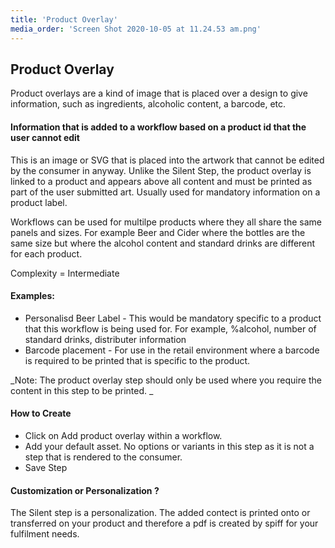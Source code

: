 ```yaml
---
title: 'Product Overlay'
media_order: 'Screen Shot 2020-10-05 at 11.24.53 am.png'
---
```


## Product Overlay

Product overlays are a kind of image that is placed over a design to give information, such as ingredients, alcoholic content, a barcode, etc.



#### Information that is added to a workflow based on a product id that the user cannot edit 
This is an image or SVG that is placed into the artwork that cannot be edited by the consumer in anyway. Unlike the Silent Step, the product overlay is linked to a product and appears above all content and must be printed as part of the user submitted art. Usually used for mandatory information on a product label. 

Workflows can be used for multilpe products where they all share the same panels and sizes. For example Beer and Cider where the bottles are the same size but where the alcohol content and standard drinks are different for each product. 

Complexity = Intermediate 

#### Examples: 
- Personalisd Beer Label  - This would be mandatory specific to a product that this workflow is being used for. For example, %alcohol, number of standard drinks, distributer information
- Barcode placement - For use in the retail environment where a barcode is required to be printed that is specific to the product. 

_Note: The product overlay step should only be used where you require the content in this step to be printed. _

#### How to Create
- Click on Add product overlay within a workflow. 
- Add your default asset. No options or variants in this step as it is not a step that is rendered to the consumer. 
- Save Step

#### Customization or Personalization ?
The Silent step is a personalization. The added contect is printed onto or transferred on your product and therefore a pdf is created by spiff for your fulfilment needs.  